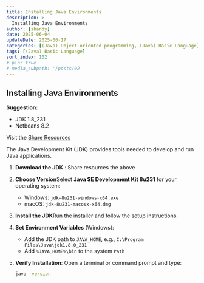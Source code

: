 ```yaml
---
title: Installing Java Environments
description: >-
  Installing Java Environments
author: [shandy]
date: 2025-06-04
updateDate: 2025-06-17
categories: [(Java) Object-oriented programming, (Java) Basic Language]
tags: [(Java) Basic Language]
sort_index: 102
# pin: true
# media_subpath: '/posts/02'
---
```

## Installing Java Environments

**Suggestion:**

- JDK 1.8_231
- Netbeans 8.2

Visit the [Share Resources](https://drive.google.com/drive/folders/1CD2HRacuoJ1Jt-0kR8w8BdQvHEpSKVUn?usp=drive_link)

The Java Development Kit (JDK) provides tools needed to develop and run Java applications.

1. **Download the JDK** : Share resources the above
2. **Choose Version**Select **Java SE Development Kit 8u231** for your operating system:

   - Windows: `jdk-8u231-windows-x64.exe`
   - macOS: `jdk-8u231-macosx-x64.dmg`
3. **Install the JDK**Run the installer and follow the setup instructions.
4. **Set Environment Variables** (Windows):

   - Add the JDK path to `JAVA_HOME`, e.g., `C:\Program Files\Java\jdk1.8.0_231`
   - Add `%JAVA_HOME%\bin` to the system `Path`
5. **Verify Installation**:
   Open a terminal or command prompt and type:

   ```bash
   java -version
   ```

   

